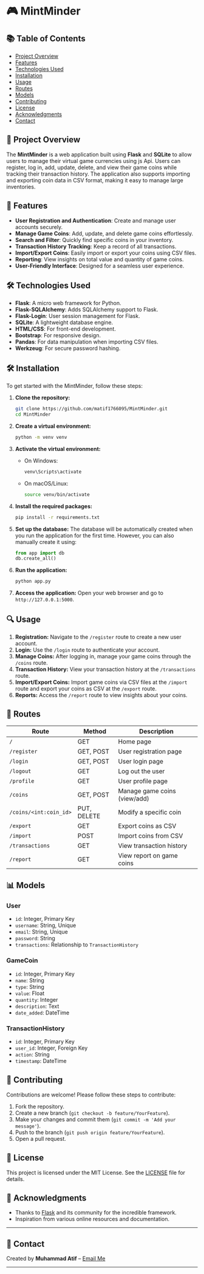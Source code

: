 # 🎮 MintMinder

## 📚 Table of Contents
- [Project Overview](#project-overview)
- [Features](#features)
- [Technologies Used](#technologies-used)
- [Installation](#installation)
- [Usage](#usage)
- [Routes](#routes)
- [Models](#models)
- [Contributing](#contributing)
- [License](#license)
- [Acknowledgments](#acknowledgments)
- [Contact](#-contact)

## 🚀 Project Overview
The **MintMinder** is a web application built using **Flask** and **SQLite** to allow users to manage their virtual game currencies using js Api. Users can register, log in, add, update, delete, and view their game coins while tracking their transaction history. The application also supports importing and exporting coin data in CSV format, making it easy to manage large inventories.

## 🌟 Features
- **User Registration and Authentication**: Create and manage user accounts securely.
- **Manage Game Coins**: Add, update, and delete game coins effortlessly.
- **Search and Filter**: Quickly find specific coins in your inventory.
- **Transaction History Tracking**: Keep a record of all transactions.
- **Import/Export Coins**: Easily import or export your coins using CSV files.
- **Reporting**: View insights on total value and quantity of game coins.
- **User-Friendly Interface**: Designed for a seamless user experience.

## 🛠️ Technologies Used
- **Flask**: A micro web framework for Python.
- **Flask-SQLAlchemy**: Adds SQLAlchemy support to Flask.
- **Flask-Login**: User session management for Flask.
- **SQLite**: A lightweight database engine.
- **HTML/CSS**: For front-end development.
- **Bootstrap**: For responsive design.
- **Pandas**: For data manipulation when importing CSV files.
- **Werkzeug**: For secure password hashing.

## 🛠️ Installation

To get started with the MintMinder, follow these steps:

1. **Clone the repository:**
   ```bash
   git clone https://github.com/matif1766095/MintMinder.git
   cd MintMinder
   ```

2. **Create a virtual environment:**
   ```bash
   python -m venv venv
   ```

3. **Activate the virtual environment:**
   - On Windows:
     ```bash
     venv\Scripts\activate
     ```
   - On macOS/Linux:
     ```bash
     source venv/bin/activate
     ```

4. **Install the required packages:**
   ```bash
   pip install -r requirements.txt
   ```

5. **Set up the database:**
   The database will be automatically created when you run the application for the first time. However, you can also manually create it using:
   ```python
   from app import db
   db.create_all()
   ```

6. **Run the application:**
   ```bash
   python app.py
   ```

7. **Access the application:**
   Open your web browser and go to `http://127.0.0.1:5000`.

## 🔍 Usage
1. **Registration:** Navigate to the `/register` route to create a new user account.
2. **Login:** Use the `/login` route to authenticate your account.
3. **Manage Coins:** After logging in, manage your game coins through the `/coins` route.
4. **Transaction History:** View your transaction history at the `/transactions` route.
5. **Import/Export Coins:** Import game coins via CSV files at the `/import` route and export your coins as CSV at the `/export` route.
6. **Reports:** Access the `/report` route to view insights about your coins.

## 📜 Routes
| Route                  | Method | Description                                        |
|------------------------|--------|----------------------------------------------------|
| `/`                    | GET    | Home page                                         |
| `/register`            | GET, POST | User registration page                         |
| `/login`               | GET, POST | User login page                                 |
| `/logout`              | GET    | Log out the user                                 |
| `/profile`             | GET    | User profile page                                |
| `/coins`               | GET, POST | Manage game coins (view/add)                  |
| `/coins/<int:coin_id>` | PUT, DELETE | Modify a specific coin                        |
| `/export`              | GET    | Export coins as CSV                              |
| `/import`              | POST   | Import coins from CSV                            |
| `/transactions`        | GET    | View transaction history                          |
| `/report`              | GET    | View report on game coins                        |

## 📊 Models
### User
- `id`: Integer, Primary Key
- `username`: String, Unique
- `email`: String, Unique
- `password`: String
- `transactions`: Relationship to `TransactionHistory`

### GameCoin
- `id`: Integer, Primary Key
- `name`: String
- `type`: String
- `value`: Float
- `quantity`: Integer
- `description`: Text
- `date_added`: DateTime

### TransactionHistory
- `id`: Integer, Primary Key
- `user_id`: Integer, Foreign Key
- `action`: String
- `timestamp`: DateTime

## 🤝 Contributing
Contributions are welcome! Please follow these steps to contribute:
1. Fork the repository.
2. Create a new branch (`git checkout -b feature/YourFeature`).
3. Make your changes and commit them (`git commit -m 'Add your message'`).
4. Push to the branch (`git push origin feature/YourFeature`).
5. Open a pull request.

## 📄 License
This project is licensed under the MIT License. See the [LICENSE](LICENSE) file for details.

## 🙏 Acknowledgments
- Thanks to [Flask](https://flask.palletsprojects.com/) and its community for the incredible framework.
- Inspiration from various online resources and documentation.

---

## 💬 Contact
Created by **Muhammad Atif** – [Email Me](mailto:muhammad.atif17660@gmail.com)

---

